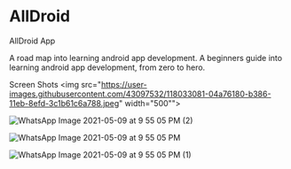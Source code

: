 # AllDroid
AllDroid App

A road map into learning android app development. A beginners guide into learning android app development, from zero to hero.

Screen Shots
<img src="https://user-images.githubusercontent.com/43097532/118033081-04a76180-b386-11eb-8efd-3c1b61c6a788.jpeg" width="500"">

![WhatsApp Image 2021-05-09 at 9 55 05 PM (2)](https://user-images.githubusercontent.com/43097532/118033078-040ecb00-b386-11eb-83c1-3ba0a930fe1d.jpeg)

![WhatsApp Image 2021-05-09 at 9 55 05 PM](https://user-images.githubusercontent.com/43097532/118033083-05d88e80-b386-11eb-903c-f7dfdbe4c15b.jpeg)

![WhatsApp Image 2021-05-09 at 9 55 05 PM (1)](https://user-images.githubusercontent.com/43097532/118033085-06712500-b386-11eb-9ffa-26fe18c08e1b.jpeg)
